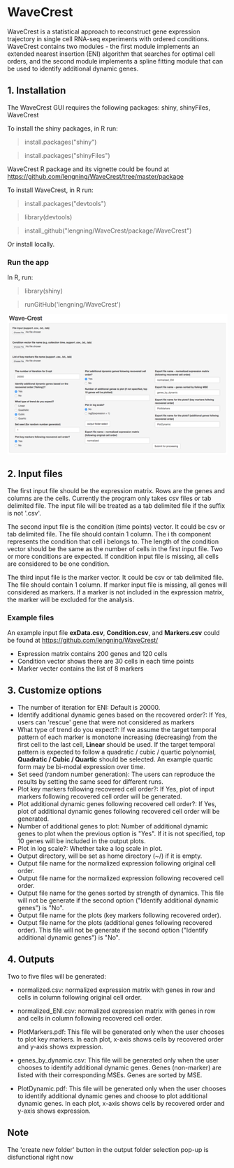 # WaveCrest


WaveCrest is a statistical approach to
reconstruct gene expression trajectory in single cell RNA-seq experiments with ordered conditions.
WaveCrest contains two modules - the first module implements an extended nearest insertion (ENI) algorithm that
searches for optimal cell orders, and the second module implements a spline fitting module
that can be used to identify additional dynamic genes.

## 1. Installation
The WaveCrest GUI requires the following packages: shiny, shinyFiles, WaveCrest

To install the shiny packages, in R run:

> install.packages("shiny")

> install.packages("shinyFiles")

WaveCrest R package and its vignette could be found at https://github.com/lengning/WaveCrest/tree/master/package

To install WaveCrest, in R run: 

> install.packages("devtools")

> library(devtools)

> install_github("lengning/WaveCrest/package/WaveCrest")

Or install locally.

### Run the app
In R, run:

> library(shiny)

> runGitHub('lengning/WaveCrest')

![Screenshot](https://github.com/lengning/WaveCrest/blob/master/figs/wavecrestscreen.png)

## 2. Input files

The first input file should be the expression matrix. 
Rows are the genes and columns are the cells.
Currently the program only takes csv files or tab delimited file.
The input file will be treated as a tab delimited file if the suffix is not '.csv'.


The second input file is the condition (time points) vector. It could be csv or tab delimited file. The file should contain
1 column. The i th component represents the condition that cell i belongs to. The length of the condition vector should be the same as the number of cells in the first input file. Two or more conditions are expected. If condition input file is missing, all cells are considered to be one condition.

The third input file is the marker vector. It could be csv or tab delimited file. The file should contain
1 column. If marker input file is missing, all genes will considered as markers. If a marker is not included in the expression matrix, the marker will be excluded for the analysis.

### Example files
An example input file **exData.csv**, **Condition.csv**, and **Markers.csv** could be found at https://github.com/lengning/WaveCrest/   
- Expression matrix contains 200 genes and 120 cells 
- Condition vector shows there are 30 cells in each time points
- Marker vecter contains the list of 8 markers

## 3. Customize options
- The number of iteration for ENI: Default is 20000. 
-	Identify additional dynamic genes based on the recovered order?: If Yes, users can 'rescue' gene that were not considered as markers
- What type of trend do you expect?: If we assume the target temporal pattern of each marker is monotone increasing (decreasing) from the first cell to the last cell, **Linear** should be used. If the target temporal pattern is expected to follow a quadratic / cubic / quartic polynomial,  **Quadratic / Cubic / Quartic** should be selected. An example quartic form may be bi-modal expression over time. 
-	Set seed (random number generation): The users can reproduce the results by setting the same seed for different runs.
- Plot key markers following recovered cell order?: If Yes, plot of input markers following recovered cell order will be generated. 
- Plot additional dynamic genes following recovered cell order?: If Yes, plot of additional dynamic genes following recovered cell order will be generated. 
-	Number of additional genes to plot: Number of additional dynamic genes to plot when the previous option is "Yes". If it is not specified, top 10 genes will be included in the output plots.
- Plot in log scale?: Whether take a log scale in plot.
- Output directory, will be set as home directory (~/) if it is empty.
- Output file name for the normalized expression following original cell order.
- Output file name for the normalized expression following recovered cell order.
-	Output file name for the genes sorted by strength of dynamics. This file will not be generate if the second option ("Identify additional dynamic genes") is "No".
-	Output file name for the plots (key markers following recovered order).
-	Output file name for the plots (additional genes following recovered order). This file will not be generate if the second option ("Identify additional dynamic genes") is "No".

## 4. Outputs
Two to five files will be generated:
-	normalized.csv: normalized expression matrix with genes in row and cells in column following original cell order.
-	normalized_ENI.csv: normalized expression matrix with genes in row and cells in column following recovered cell order.

- PlotMarkers.pdf: This file will be generated only when the user chooses to plot key markers. In each plot, x-axis shows cells by recovered order and y-axis shows expression. 

-	genes_by_dynamic.csv: This file will be generated only when the user chooses to identify additional dynamic genes. Genes (non-marker) are listed with their corresponding MSEs. Genes are sorted by MSE.

- PlotDynamic.pdf: This file will be generated only when the user chooses to identify additional dynamic genes and choose to plot additional dynamic genes. In each plot, x-axis shows cells by recovered order and y-axis shows expression. 
 
## Note
The 'create new folder' button in the output folder selection pop-up is disfunctional right now




